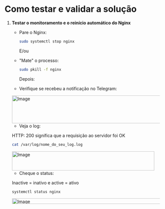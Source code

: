 # Como testar e validar a solução

1. **Testar o monitoramento e o reinício automático do Nginx**  
   - Pare o Nginx:  
     ```bash
     sudo systemctl stop nginx
     ```
     E/ou
     
   - "Mate" o processo:  
     ```bash
     sudo pkill -f nginx
     ```
     Depois:
     
   - Verifique se recebeu a notificação no Telegram:
     
   <img width="582" height="90" alt="Image" src="https://github.com/user-attachments/assets/4fa32979-b686-4adf-a815-3743eeb4796d" />


   - Veja o log:
     
   HTTP: 200 significa que a requisição ao servidor foi OK

      ```bash
      cat /var/log/nome_do_seu_log.log
      ```
     
   <img width="462" height="62" alt="Image" src="https://github.com/user-attachments/assets/75c32ac7-c32d-45cf-a2d6-16a06b11d318" />


   - Cheque o status:
  
     
   Inactive = inativo e active = ativo

      ```bash
      systemctl status nginx
      ```


   <img width="625" height="18" alt="Image" src="https://github.com/user-attachments/assets/43533510-d8cb-4e12-97dc-c7dd04288049" />
     
